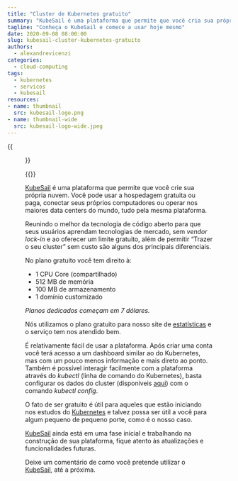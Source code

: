 ```yaml
---
title: "Cluster de Kubernetes gratuito"
summary: "KubeSail é uma plataforma que permite que você cria sua própria nuvem, contando com um plano de uso gratuito."
tagline: "Conheça o KubeSail e comece a usar hoje mesmo"
date: 2020-09-08 08:00:00
slug: kubesail-cluster-kubernetes-gratuito
authors:
  - alexandrevicenzi
categories:
  - cloud-computing
tags:
  - kubernetes
  - servicos
  - kubesail
resources:
- name: thumbnail
  src: kubesail-logo.png
- name: thumbnail-wide
  src: kubesail-logo-wide.jpeg
---
```


{{<figure src="thumbnail-wide" alt="KubeSail">}}

{{<alert text="O plano gratuito não está mais disponível para novos usuários." color="warning">}}

[KubeSail][kubesail] é uma plataforma que permite que você crie sua própria nuvem. Você pode usar a hospedagem gratuita ou paga, conectar seus próprios computadores ou operar nos maiores data centers do mundo, tudo pela mesma plataforma.

Reunindo o melhor da tecnologia de código aberto para que seus usuários aprendam tecnologias de mercado, sem *vendor lock-in* e ao oferecer um limite gratuito, além de permitir “Trazer o seu cluster” sem custo são alguns dos principais diferenciais.

No plano gratuito você tem direito à:

* 1 CPU Core (compartilhado)
* 512 MB de memória
* 100 MB de armazenamento
* 1 domínio customizado

*Planos dedicados começam em 7 dólares.*

Nós utilizamos o plano gratuito para nosso site de [estatísticas][stats] e o serviço tem nos atendido bem.

É relativamente fácil de usar a plataforma. Após criar uma conta você terá acesso a um dashboard similar ao do Kubernetes, mas com um pouco menos informação e mais direto ao ponto. Também é possível interagir facilmente com a plataforma através do *kubectl* (linha de comando do Kubernetes), basta configurar os dados do cluster (disponíveis [aqui][kubesail-cfg]) com o comando *kubectl config*.

O fato de ser gratuito é útil para aqueles que estão iniciando nos estudos do [Kubernetes][k8s] e talvez possa ser útil a você para algum pequeno de pequeno porte, como é o nosso caso.

[KubeSail][kubesail] ainda está em uma fase inicial e trabalhando na construção de sua plataforma, fique atento às atualizações e funcionalidades futuras.

Deixe um comentário de como você pretende utilizar o [KubeSail][kubesail], até a próxima.

[kubesail]: https://kubesail.com/?utm_source=ButecoTecnologico&utm_medium=Blog&utm_campaign=PromoPartner
[kubesail-cfg]: https://kubesail.com/config?utm_source=ButecoTecnologico&utm_medium=Blog&utm_campaign=PromoPartner
[stats]: https://estatisticas.buteco.me/
[k8s]: /tags/kubernetes/

